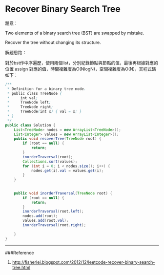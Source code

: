 # Recover Binary Search Tree

[]()

題意：

Two elements of a binary search tree (BST) are swapped by mistake.

Recover the tree without changing its structure.


解題思路：

對於bst作中序遍歷，使用兩個list，分別紀錄節點與節點的值，最後再根據對應的位置 assign 對應的值，時間複雜度為O(NlogN)，空間複雜度為O(N)，其程式碼如下：


```java
/**
 * Definition for a binary tree node.
 * public class TreeNode {
 *     int val;
 *     TreeNode left;
 *     TreeNode right;
 *     TreeNode(int x) { val = x; }
 * }
 */
public class Solution {
    List<TreeNode> nodes = new ArrayList<TreeNode>();
    List<Integer> values = new ArrayList<Integer>();
    public void recoverTree(TreeNode root) {
        if (root == null) {
            return;
        }
        inorderTraversal(root);
        Collections.sort(values);
        for (int i = 0; i < nodes.size(); i++) {
            nodes.get(i).val = values.get(i);
        }
    }
    
    
    public void inorderTraversal(TreeNode root) {
        if (root == null) {
            return;
        }
        inorderTraversal(root.left);
        nodes.add(root);
        values.add(root.val);
        inorderTraversal(root.right);
        
    }
}
```

---
###Reference
1. http://fisherlei.blogspot.com/2012/12/leetcode-recover-binary-search-tree.html